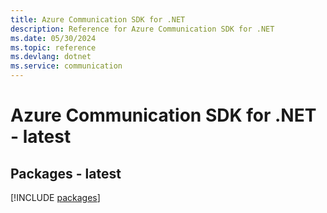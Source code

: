 ```yaml
---
title: Azure Communication SDK for .NET
description: Reference for Azure Communication SDK for .NET
ms.date: 05/30/2024
ms.topic: reference
ms.devlang: dotnet
ms.service: communication
---
```

# Azure Communication SDK for .NET - latest
## Packages - latest
[!INCLUDE [packages](communication-index.md)]